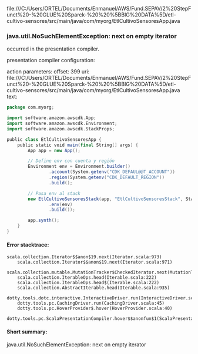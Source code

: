 file:///C:/Users/ORTEL/Documents/Enmanuel/AWS/Fund.SEPAV/2%20StepFunct%20-%20GLUE%20Sparck-%20%20%5BBIG%20DATA%5D/etl-cultivo-sensores/src/main/java/com/myorg/EtlCultivoSensoresApp.java
### java.util.NoSuchElementException: next on empty iterator

occurred in the presentation compiler.

presentation compiler configuration:


action parameters:
offset: 399
uri: file:///C:/Users/ORTEL/Documents/Enmanuel/AWS/Fund.SEPAV/2%20StepFunct%20-%20GLUE%20Sparck-%20%20%5BBIG%20DATA%5D/etl-cultivo-sensores/src/main/java/com/myorg/EtlCultivoSensoresApp.java
text:
```scala
package com.myorg;

import software.amazon.awscdk.App;
import software.amazon.awscdk.Environment;
import software.amazon.awscdk.StackProps;

public class EtlCultivoSensoresApp {
    public static void main(final String[] args) {
        App app = new App();

        // Define env con cuenta y región
        Environment env = Environment.builder()
                .account(System.getenv("CDK_DEFAUL@@T_ACCOUNT"))
                .region(System.getenv("CDK_DEFAULT_REGION"))
                .build();

        // Pasa env al stack
        new EtlCultivoSensoresStack(app, "EtlCultivoSensoresStack", StackProps.builder()
                .env(env)
                .build());

        app.synth();
    }
}

```



#### Error stacktrace:

```
scala.collection.Iterator$$anon$19.next(Iterator.scala:973)
	scala.collection.Iterator$$anon$19.next(Iterator.scala:971)
	scala.collection.mutable.MutationTracker$CheckedIterator.next(MutationTracker.scala:76)
	scala.collection.IterableOps.head(Iterable.scala:222)
	scala.collection.IterableOps.head$(Iterable.scala:222)
	scala.collection.AbstractIterable.head(Iterable.scala:935)
	dotty.tools.dotc.interactive.InteractiveDriver.run(InteractiveDriver.scala:164)
	dotty.tools.pc.CachingDriver.run(CachingDriver.scala:45)
	dotty.tools.pc.HoverProvider$.hover(HoverProvider.scala:40)
	dotty.tools.pc.ScalaPresentationCompiler.hover$$anonfun$1(ScalaPresentationCompiler.scala:389)
```
#### Short summary: 

java.util.NoSuchElementException: next on empty iterator